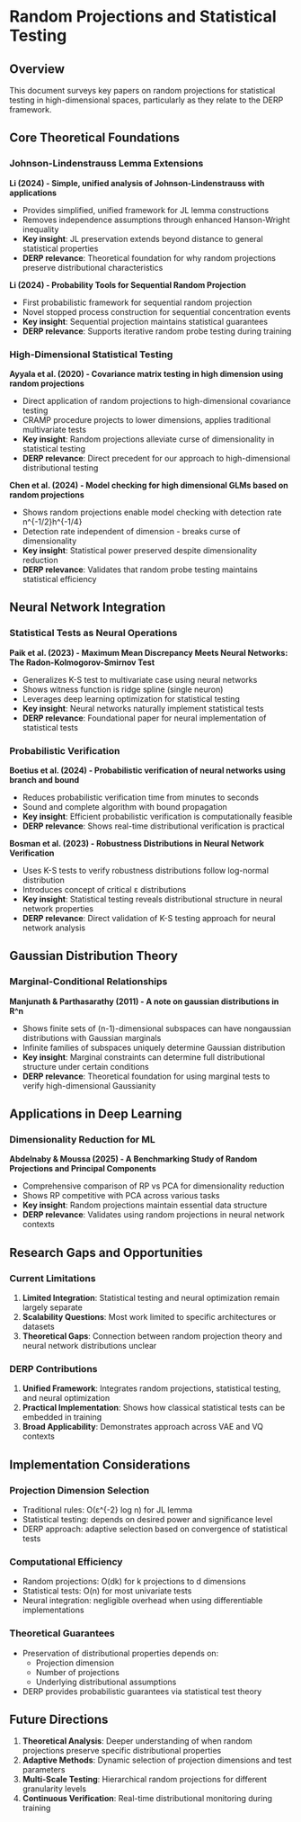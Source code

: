 # Random Projections and Statistical Testing

## Overview

This document surveys key papers on random projections for statistical testing in high-dimensional spaces, particularly as they relate to the DERP framework.

## Core Theoretical Foundations

### Johnson-Lindenstrauss Lemma Extensions

**Li (2024) - Simple, unified analysis of Johnson-Lindenstrauss with applications**
- Provides simplified, unified framework for JL lemma constructions
- Removes independence assumptions through enhanced Hanson-Wright inequality
- **Key insight**: JL preservation extends beyond distance to general statistical properties
- **DERP relevance**: Theoretical foundation for why random projections preserve distributional characteristics

**Li (2024) - Probability Tools for Sequential Random Projection**
- First probabilistic framework for sequential random projection
- Novel stopped process construction for sequential concentration events
- **Key insight**: Sequential projection maintains statistical guarantees
- **DERP relevance**: Supports iterative random probe testing during training

### High-Dimensional Statistical Testing

**Ayyala et al. (2020) - Covariance matrix testing in high dimension using random projections**
- Direct application of random projections to high-dimensional covariance testing
- CRAMP procedure projects to lower dimensions, applies traditional multivariate tests
- **Key insight**: Random projections alleviate curse of dimensionality in statistical testing
- **DERP relevance**: Direct precedent for our approach to high-dimensional distributional testing

**Chen et al. (2024) - Model checking for high dimensional GLMs based on random projections**
- Shows random projections enable model checking with detection rate n^{-1/2}h^{-1/4}
- Detection rate independent of dimension - breaks curse of dimensionality
- **Key insight**: Statistical power preserved despite dimensionality reduction
- **DERP relevance**: Validates that random probe testing maintains statistical efficiency

## Neural Network Integration

### Statistical Tests as Neural Operations

**Paik et al. (2023) - Maximum Mean Discrepancy Meets Neural Networks: The Radon-Kolmogorov-Smirnov Test**
- Generalizes K-S test to multivariate case using neural networks
- Shows witness function is ridge spline (single neuron)
- Leverages deep learning optimization for statistical testing
- **Key insight**: Neural networks naturally implement statistical tests
- **DERP relevance**: Foundational paper for neural implementation of statistical tests

### Probabilistic Verification

**Boetius et al. (2024) - Probabilistic verification of neural networks using branch and bound**
- Reduces probabilistic verification time from minutes to seconds
- Sound and complete algorithm with bound propagation
- **Key insight**: Efficient probabilistic verification is computationally feasible
- **DERP relevance**: Shows real-time distributional verification is practical

**Bosman et al. (2023) - Robustness Distributions in Neural Network Verification**
- Uses K-S tests to verify robustness distributions follow log-normal distribution
- Introduces concept of critical ε distributions
- **Key insight**: Statistical testing reveals distributional structure in neural network properties
- **DERP relevance**: Direct validation of K-S testing approach for neural network analysis

## Gaussian Distribution Theory

### Marginal-Conditional Relationships

**Manjunath & Parthasarathy (2011) - A note on gaussian distributions in R^n**
- Shows finite sets of (n-1)-dimensional subspaces can have nongaussian distributions with Gaussian marginals
- Infinite families of subspaces uniquely determine Gaussian distribution
- **Key insight**: Marginal constraints can determine full distributional structure under certain conditions
- **DERP relevance**: Theoretical foundation for using marginal tests to verify high-dimensional Gaussianity

## Applications in Deep Learning

### Dimensionality Reduction for ML

**Abdelnaby & Moussa (2025) - A Benchmarking Study of Random Projections and Principal Components**
- Comprehensive comparison of RP vs PCA for dimensionality reduction
- Shows RP competitive with PCA across various tasks
- **Key insight**: Random projections maintain essential data structure
- **DERP relevance**: Validates using random projections in neural network contexts

## Research Gaps and Opportunities

### Current Limitations
1. **Limited Integration**: Statistical testing and neural optimization remain largely separate
2. **Scalability Questions**: Most work limited to specific architectures or datasets
3. **Theoretical Gaps**: Connection between random projection theory and neural network distributions unclear

### DERP Contributions
1. **Unified Framework**: Integrates random projections, statistical testing, and neural optimization
2. **Practical Implementation**: Shows how classical statistical tests can be embedded in training
3. **Broad Applicability**: Demonstrates approach across VAE and VQ contexts

## Implementation Considerations

### Projection Dimension Selection
- Traditional rules: O(ε^{-2} log n) for JL lemma
- Statistical testing: depends on desired power and significance level
- DERP approach: adaptive selection based on convergence of statistical tests

### Computational Efficiency
- Random projections: O(dk) for k projections to d dimensions
- Statistical tests: O(n) for most univariate tests
- Neural integration: negligible overhead when using differentiable implementations

### Theoretical Guarantees
- Preservation of distributional properties depends on:
  - Projection dimension
  - Number of projections
  - Underlying distributional assumptions
- DERP provides probabilistic guarantees via statistical test theory

## Future Directions

1. **Theoretical Analysis**: Deeper understanding of when random projections preserve specific distributional properties
2. **Adaptive Methods**: Dynamic selection of projection dimensions and test parameters
3. **Multi-Scale Testing**: Hierarchical random projections for different granularity levels
4. **Continuous Verification**: Real-time distributional monitoring during training